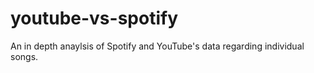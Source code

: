 # youtube-vs-spotify
An in depth anaylsis of Spotify and YouTube's data regarding individual songs. 
